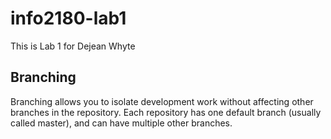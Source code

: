 # info2180-lab1
This is Lab 1 for Dejean Whyte
## Branching 

Branching allows you to isolate development work without affecting other branches in the repository. Each repository has one default branch (usually called master), and can have multiple other branches.